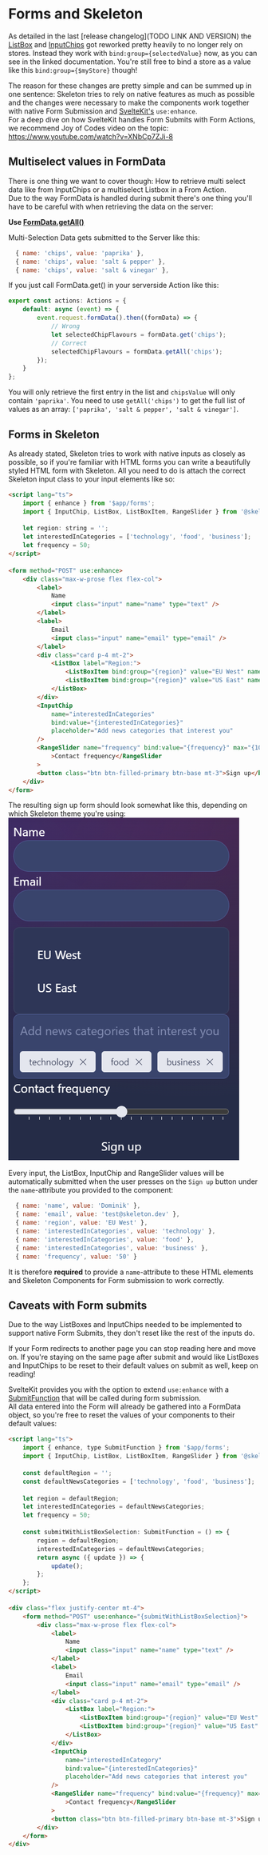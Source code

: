 # Forms and Skeleton

As detailed in the last [release changelog](TODO LINK AND VERSION) the [ListBox](https://dev.skeleton.dev/components/listboxes) and [InputChips](https://dev.skeleton.dev/components/input-chips) got reworked pretty heavily to no longer rely on stores. Instead they work with `bind:group={selectedValue}` now, as you can see in the linked documentation. You're still free to bind a store as a value like this `bind:group={$myStore}` though!

The reason for these changes are pretty simple and can be summed up in one sentence: Skeleton tries to rely on native features as much as possible and the changes were necessary to make the components work together with native Form Submission and [SvelteKit's](https://kit.svelte.dev/docs/form-actions#progressive-enhancement) `use:enhance`.  
For a deep dive on how SvelteKit handles Form Submits with Form Actions, we recommend Joy of Codes video on the topic: https://www.youtube.com/watch?v=XNbCp7ZJi-8

## Multiselect values in FormData

There is one thing we want to cover though: How to retrieve multi select data like from InputChips or a multiselect Listbox in a From Action.  
Due to the way FormData is handled during submit there's one thing you'll have to be careful with when retrieving the data on the server:

**Use [FormData.getAll()](https://developer.mozilla.org/en-US/docs/Web/API/FormData/getAll)**

Multi-Selection Data gets submitted to the Server like this:

```js
  { name: 'chips', value: 'paprika' },
  { name: 'chips', value: 'salt & pepper' },
  { name: 'chips', value: 'salt & vinegar' },
```

If you just call FormData.get() in your serverside Action like this:

```ts
export const actions: Actions = {
	default: async (event) => {
		event.request.formData().then((formData) => {
			// Wrong
			let selectedChipFlavours = formData.get('chips');
			// Correct
			selectedChipFlavours = formData.getAll('chips');
		});
	}
};
```

You will only retrieve the first entry in the list and `chipsValue` will only contain `'paprika'`. You need to use `getAll('chips')` to get the full list of values as an array: `['paprika', 'salt & pepper', 'salt & vinegar']`.

## Forms in Skeleton

As already stated, Skeleton tries to work with native inputs as closely as possible, so if you're familiar with HTML forms you can write a beautifully styled HTML form with Skeleton.
All you need to do is attach the correct Skeleton input class to your input elements like so:

```html
<script lang="ts">
	import { enhance } from '$app/forms';
	import { InputChip, ListBox, ListBoxItem, RangeSlider } from '@skeletonlabs/skeleton';

	let region: string = '';
	let interestedInCategories = ['technology', 'food', 'business'];
	let frequency = 50;
</script>

<form method="POST" use:enhance>
	<div class="max-w-prose flex flex-col">
		<label>
			Name
			<input class="input" name="name" type="text" />
		</label>
		<label>
			Email
			<input class="input" name="email" type="email" />
		</label>
		<div class="card p-4 mt-2">
			<ListBox label="Region:">
				<ListBoxItem bind:group="{region}" value="EU West" name="region">EU West</ListBoxItem>
				<ListBoxItem bind:group="{region}" value="US East" name="region">US East</ListBoxItem>
			</ListBox>
		</div>
		<InputChip
			name="interestedInCategories"
			bind:value="{interestedInCategories}"
			placeholder="Add news categories that interest you"
		/>
		<RangeSlider name="frequency" bind:value="{frequency}" max="{100}" step="{5}" ticked
			>Contact frequency</RangeSlider
		>
		<button class="btn btn-filled-primary btn-base mt-3">Sign up</button>
	</div>
</form>
```

The resulting sign up form should look somewhat like this, depending on which Skeleton theme you're using:
![sigupForm](signupForm.png)

Every input, the ListBox, InputChip and RangeSlider values will be automatically submitted when the user presses on the `Sign up` button under the `name`-attribute you provided to the component:

```js
  { name: 'name', value: 'Dominik' },
  { name: 'email', value: 'test@skeleton.dev' },
  { name: 'region', value: 'EU West' },
  { name: 'interestedInCategories', value: 'technology' },
  { name: 'interestedInCategories', value: 'food' },
  { name: 'interestedInCategories', value: 'business' },
  { name: 'frequency', value: '50' }
```

It is therefore **required** to provide a `name`-attribute to these HTML elements and Skeleton Components for Form submission to work correctly.

## Caveats with Form submits

Due to the way ListBoxes and InputChips needed to be implemented to support native Form Submits, they don't reset like the rest of the inputs do.

If your Form redirects to another page you can stop reading here and move on. If you're staying on the same page after submit and would like ListBoxes and InputChips to be reset to their default values on submit as well, keep on reading!

SvelteKit provides you with the option to extend `use:enhance` with a [SubmitFunction](https://kit.svelte.dev/docs/types#public-types-submitfunction) that will be called during form submission.  
All data entered into the Form will already be gathered into a FormData object, so you're free to reset the values of your components to their default values:

```html
<script lang="ts">
	import { enhance, type SubmitFunction } from '$app/forms';
	import { InputChip, ListBox, ListBoxItem, RangeSlider } from '@skeletonlabs/skeleton';

	const defaultRegion = '';
	const defaultNewsCategories = ['technology', 'food', 'business'];

	let region = defaultRegion;
	let interestedInCategories = defaultNewsCategories;
	let frequency = 50;

	const submitWithListBoxSelection: SubmitFunction = () => {
		region = defaultRegion;
		interestedInCategories = defaultNewsCategories;
		return async ({ update }) => {
			update();
		};
	};
</script>

<div class="flex justify-center mt-4">
	<form method="POST" use:enhance="{submitWithListBoxSelection}">
		<div class="max-w-prose flex flex-col">
			<label>
				Name
				<input class="input" name="name" type="text" />
			</label>
			<label>
				Email
				<input class="input" name="email" type="email" />
			</label>
			<div class="card p-4 mt-2">
				<ListBox label="Region:">
					<ListBoxItem bind:group="{region}" value="EU West" name="region">EU West</ListBoxItem>
					<ListBoxItem bind:group="{region}" value="US East" name="region">US East</ListBoxItem>
				</ListBox>
			</div>
			<InputChip
				name="interestedInCategory"
				bind:value="{interestedInCategories}"
				placeholder="Add news categories that interest you"
			/>
			<RangeSlider name="frequency" bind:value="{frequency}" max="{100}" step="{5}" ticked
				>Contact frequency</RangeSlider
			>
			<button class="btn btn-filled-primary btn-base mt-3">Sign up</button>
		</div>
	</form>
</div>
```
